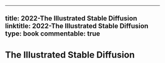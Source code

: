 
---
title: 2022-The Illustrated Stable Diffusion
linktitle: 2022-The Illustrated Stable Diffusion
type: book
commentable: true
---

# The Illustrated Stable Diffusion

    